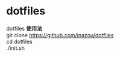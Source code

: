# dotfiles

dotfiles
**使用法**  
git clone https://github.com/inazou/dotfiles  
cd dotfiles  
./init.sh

